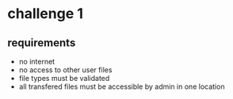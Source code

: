 # challenge 1

## requirements

- no internet
- no access to other user files
- file types must be validated
- all transfered files must be accessible by admin in one location

